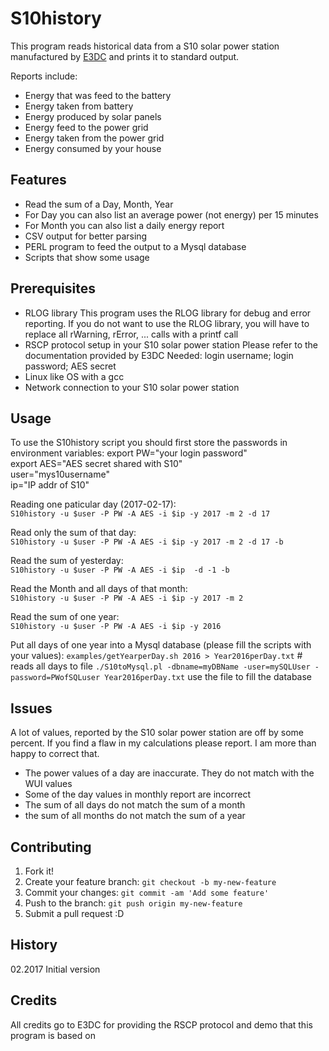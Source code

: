 # S10history

This program reads historical data from a S10 solar power station 
manufactured by [E3DC](http://www.e3dc.com) and prints it
to standard output.

Reports include:
* Energy that was feed to the battery
* Energy taken from battery
* Energy produced by solar panels
* Energy feed to the power grid
* Energy taken from the power grid
* Energy consumed by your house

## Features
* Read the sum of a Day, Month, Year
* For Day you can also list an average power (not energy) per 15 minutes
* For Month you can also list a daily energy report
* CSV output for better parsing
* PERL program to feed the output to a Mysql database
* Scripts that show some usage

## Prerequisites
* RLOG library
This program uses the RLOG library for debug and error reporting.
If you do not want to use the RLOG library, you will have to replace
all rWarning, rError, ... calls with a printf call
* RSCP protocol setup in your S10 solar power station
Please refer to the documentation provided by E3DC
Needed: login username; login password; AES secret
* Linux like OS with a gcc
* Network connection to your S10 solar power station

## Usage
To use the S10history script you should first store the passwords
in environment variables:
export PW="your login password"<br>
export AES="AES secret shared with S10"<br>
user="mys10username"<br>
ip="IP addr of S10"<br>

Reading one paticular day (2017-02-17):<br>
`S10history -u $user -P PW -A AES -i $ip -y 2017 -m 2 -d 17`

Read only the sum of that day:<br>
`S10history -u $user -P PW -A AES -i $ip -y 2017 -m 2 -d 17 -b`

Read the sum of yesterday:<br>
`S10history -u $user -P PW -A AES -i $ip  -d -1 -b`

Read the Month and all days of that month:<br>
`S10history -u $user -P PW -A AES -i $ip -y 2017 -m 2`

Read the sum of one year:<br>
`S10history -u $user -P PW -A AES -i $ip -y 2016`

Put all days of one year into a Mysql database (please fill the scripts with your values):
`examples/getYearperDay.sh 2016 > Year2016perDay.txt` # reads all days to file
`./S10toMysql.pl -dbname=myDBName -user=mySQLUser -password=PWofSQLuser Year2016perDay.txt`
use the file to fill the database

## Issues
A lot of values, reported by the S10 solar power station are off by some percent.
If you find a flaw in my calculations please report. I am more than happy to correct that.
* The power values of a day are inaccurate. They do not match with the WUI values
* Some of the day values in monthly report are incorrect
* The sum of all days do not match the sum of a month
* the sum of all months do not match the sum of a year 

## Contributing

1. Fork it!
2. Create your feature branch: `git checkout -b my-new-feature`
3. Commit your changes: `git commit -am 'Add some feature'`
4. Push to the branch: `git push origin my-new-feature`
5. Submit a pull request :D

## History

02.2017 Initial version

## Credits

All credits go to E3DC for providing the RSCP protocol and demo that this program is based on

